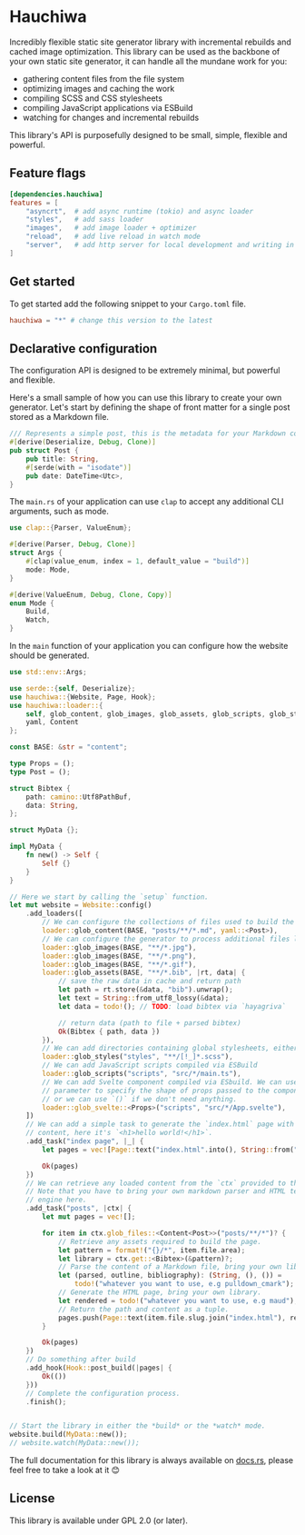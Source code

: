 # Hauchiwa

Incredibly flexible static site generator library with incremental rebuilds and
cached image optimization. This library can be used as the backbone of your own
static site generator, it can handle all the mundane work for you:

- gathering content files from the file system
- optimizing images and caching the work
- compiling SCSS and CSS stylesheets
- compiling JavaScript applications via ESBuild
- watching for changes and incremental rebuilds

This library's API is purposefully designed to be small, simple, flexible and powerful.


## Feature flags

```toml
[dependencies.hauchiwa]
features = [
    "asyncrt",  # add async runtime (tokio) and async loader
    "styles",   # add sass loader
    "images",   # add image loader + optimizer
    "reload",   # add live reload in watch mode
    "server",   # add http server for local development and writing in watch mode
]
```

## Get started

To get started add the following snippet to your `Cargo.toml` file.

```toml
hauchiwa = "*" # change this version to the latest
```

## Declarative configuration

The configuration API is designed to be extremely minimal, but powerful and flexible.

Here's a small sample of how you can use this library to create your own
generator. Let's start by defining the shape of front matter for a single post
stored as a Markdown file.

```rust ignore
/// Represents a simple post, this is the metadata for your Markdown content.
#[derive(Deserialize, Debug, Clone)]
pub struct Post {
    pub title: String,
    #[serde(with = "isodate")]
    pub date: DateTime<Utc>,
}
```

The `main.rs` of your application can use `clap` to accept any additional CLI
arguments, such as mode.

```rust ignore
use clap::{Parser, ValueEnum};

#[derive(Parser, Debug, Clone)]
struct Args {
    #[clap(value_enum, index = 1, default_value = "build")]
    mode: Mode,
}

#[derive(ValueEnum, Debug, Clone, Copy)]
enum Mode {
    Build,
    Watch,
}
```

In the `main` function of your application you can configure how the website should be generated.

```rust
use std::env::Args;

use serde::{self, Deserialize};
use hauchiwa::{Website, Page, Hook};
use hauchiwa::loader::{
    self, glob_content, glob_images, glob_assets, glob_scripts, glob_styles, glob_svelte,
    yaml, Content
};

const BASE: &str = "content";

type Props = ();
type Post = ();

struct Bibtex {
    path: camino::Utf8PathBuf,
    data: String,
};

struct MyData {};

impl MyData {
    fn new() -> Self {
        Self {}
    }
}

// Here we start by calling the `setup` function.
let mut website = Website::config()
    .add_loaders([
        // We can configure the collections of files used to build the pages.
        loader::glob_content(BASE, "posts/**/*.md", yaml::<Post>),
        // We can configure the generator to process additional files like images or custom assets.
        loader::glob_images(BASE, "**/*.jpg"),
        loader::glob_images(BASE, "**/*.png"),
        loader::glob_images(BASE, "**/*.gif"),
        loader::glob_assets(BASE, "**/*.bib", |rt, data| {
            // save the raw data in cache and return path
            let path = rt.store(&data, "bib").unwrap();
            let text = String::from_utf8_lossy(&data);
            let data = todo!(); // TODO: load bibtex via `hayagriva`

            // return data (path to file + parsed bibtex)
            Ok(Bibtex { path, data })
        }),
        // We can add directories containing global stylesheets, either CSS or SCSS.
        loader::glob_styles("styles", "**/[!_]*.scss"),
        // We can add JavaScript scripts compiled via ESBuild
        loader::glob_scripts("scripts", "src/*/main.ts"),
        // We can add Svelte component compiled via ESbuild. We can use type
        // parameter to specify the shape of props passed to the component,
        // or we can use `()` if we don't need anything.
        loader::glob_svelte::<Props>("scripts", "src/*/App.svelte"),
    ])
    // We can add a simple task to generate the `index.html` page with arbitrary
    // content, here it's `<h1>hello world!</h1>`.
    .add_task("index page", |_| {
        let pages = vec![Page::text("index.html".into(), String::from("<h1>hello world!</h1>"))];

        Ok(pages)
    })
    // We can retrieve any loaded content from the `ctx` provided to the task.
    // Note that you have to bring your own markdown parser and HTML templating
    // engine here.
    .add_task("posts", |ctx| {
        let mut pages = vec![];

        for item in ctx.glob_files::<Content<Post>>("posts/**/*")? {
            // Retrieve any assets required to build the page.
            let pattern = format!("{}/*", item.file.area);
            let library = ctx.get::<Bibtex>(&pattern)?;
            // Parse the content of a Markdown file, bring your own library.
            let (parsed, outline, bibliography): (String, (), ()) =
                todo!("whatever you want to use, e.g pulldown_cmark");
            // Generate the HTML page, bring your own library.
            let rendered = todo!("whatever you want to use, e.g maud");
            // Return the path and content as a tuple.
            pages.push(Page::text(item.file.slug.join("index.html"), rendered))
        }

        Ok(pages)
    })
    // Do something after build
    .add_hook(Hook::post_build(|pages| {
        Ok(())
    }))
    // Complete the configuration process.
    .finish();


// Start the library in either the *build* or the *watch* mode.
website.build(MyData::new());
// website.watch(MyData::new());
```

The full documentation for this library is always available on
[docs.rs](https://docs.rs/hauchiwa/latest/hauchiwa/), please feel free to take a
look at it 😊

## License

This library is available under GPL 2.0 (or later).
